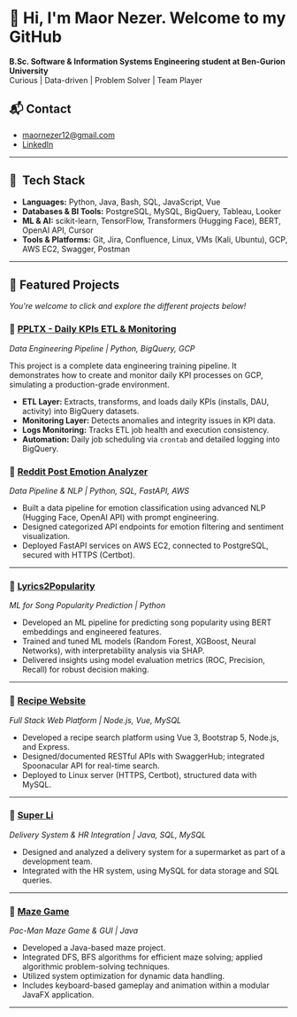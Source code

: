 # 👋 Hi, I'm Maor Nezer. Welcome to my GitHub

**B.Sc. Software & Information Systems Engineering student at Ben-Gurion University**  
Curious | Data-driven | Problem Solver | Team Player

## 📬 Contact

-  maornezer12@gmail.com
- [LinkedIn](https://linkedin.com/in/maor-nezer)
---

## 🧠  Tech Stack

- **Languages:** Python, Java, Bash, SQL, JavaScript, Vue
- **Databases & BI Tools:** PostgreSQL, MySQL, BigQuery, Tableau, Looker
- **ML & AI:** scikit-learn, TensorFlow, Transformers (Hugging Face), BERT, OpenAI API, Cursor
- **Tools & Platforms:** Git, Jira, Confluence, Linux, VMs (Kali, Ubuntu), GCP, AWS EC2, Swagger, Postman

---

## 🚀 Featured Projects
*You're welcome to click and explore the different projects below!*  

### 🔹 [PPLTX - Daily KPIs ETL & Monitoring](https://github.com/maornezer12/ppltx-tutorial)  
*Data Engineering Pipeline | Python, BigQuery, GCP*  

This project is a complete data engineering training pipeline.
It demonstrates how to create and monitor daily KPI processes on GCP, simulating a production-grade environment.
- **ETL Layer:** Extracts, transforms, and loads daily KPIs (installs, DAU, activity) into BigQuery datasets.  
- **Monitoring Layer:** Detects anomalies and integrity issues in KPI data.  
- **Logs Monitoring:** Tracks ETL job health and execution consistency.  
- **Automation:** Daily job scheduling via `crontab` and detailed logging into BigQuery.  

  
### 🔹 [Reddit Post Emotion Analyzer](https://github.com/maornezer/reddit-comment-analyzer)

*Data Pipeline & NLP | Python, SQL, FastAPI, AWS*  
- Built a data pipeline for emotion classification using advanced NLP (Hugging Face, OpenAI API) with prompt engineering.
- Designed categorized API endpoints for emotion filtering and sentiment visualization.
- Deployed FastAPI services on AWS EC2, connected to PostgreSQL, secured with HTTPS (Certbot).
---
### 🔹 [Lyrics2Popularity](https://github.com/maornezer/lyrics2popularity)
*ML for Song Popularity Prediction | Python*  
- Developed an ML pipeline for predicting song popularity using BERT embeddings and engineered features.
- Trained and tuned ML models (Random Forest, XGBoost, Neural Networks), with interpretability analysis via SHAP.
- Delivered insights using model evaluation metrics (ROC, Precision, Recall) for robust decision making.
---
### 🔹 [Recipe Website](https://github.com/WED-2023/assignment3-3-207279142_206393456_assignment2)
*Full Stack Web Platform | Node.js, Vue, MySQL*  
- Developed a recipe search platform using Vue 3, Bootstrap 5, Node.js, and Express.
- Designed/documented RESTful APIs with SwaggerHub; integrated Spoonacular API for real-time search.
- Deployed to Linux server (HTTPS, Certbot), structured data with MySQL.
---

### 🔹 [Super Li](#)
*Delivery System & HR Integration | Java, SQL, MySQL*  
- Designed and analyzed a delivery system for a supermarket as part of a development team.
- Integrated with the HR system, using MySQL for data storage and SQL queries.
---
### 🔹 [Maze Game](https://github.com/maornezer/MyMaze)
*Pac-Man Maze Game & GUI | Java*  
- Developed a Java-based maze project.
- Integrated DFS, BFS algorithms for efficient maze solving; applied algorithmic problem-solving techniques.
- Utilized system optimization for dynamic data handling.
- Includes keyboard-based gameplay and animation within a modular JavaFX application.
---
